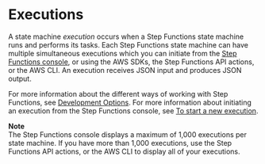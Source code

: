 # Executions<a name="concepts-state-machine-executions"></a>

A state machine *execution* occurs when a Step Functions state machine runs and performs its tasks\. Each Step Functions state machine can have multiple simultaneous executions which you can initiate from the [Step Functions console](https://console.aws.amazon.com/states/home?region=us-east-1#/), or using the AWS SDKs, the Step Functions API actions, or the AWS CLI\. An execution receives JSON input and produces JSON output\.

For more information about the different ways of working with Step Functions, see [Development Options](development-options.md)\. For more information about initiating an execution from the Step Functions console, see [To start a new execution](getting-started.md#start-new-execution)\.

**Note**  
The Step Functions console displays a maximum of 1,000 executions per state machine\. If you have more than 1,000 executions, use the Step Functions API actions, or the AWS CLI to display all of your executions\.